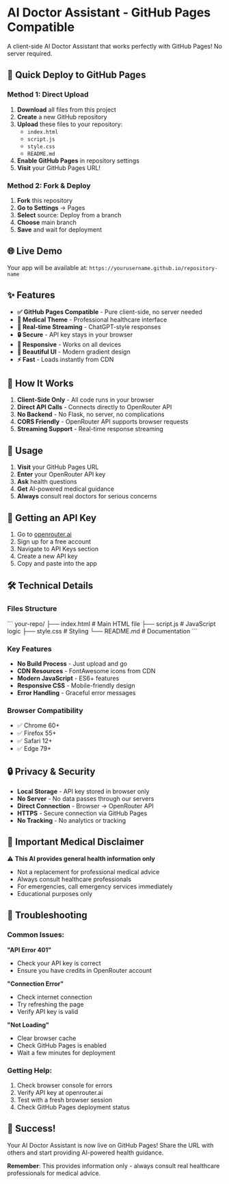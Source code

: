 # AI Doctor Assistant - GitHub Pages Compatible

A client-side AI Doctor Assistant that works perfectly with GitHub Pages! No server required.

## 🚀 Quick Deploy to GitHub Pages

### Method 1: Direct Upload
1. **Download** all files from this project
2. **Create** a new GitHub repository
3. **Upload** these files to your repository:
   - `index.html`
   - `script.js`
   - `style.css`
   - `README.md`
4. **Enable GitHub Pages** in repository settings
5. **Visit** your GitHub Pages URL!

### Method 2: Fork & Deploy
1. **Fork** this repository
2. **Go to Settings** → Pages
3. **Select** source: Deploy from a branch
4. **Choose** main branch
5. **Save** and wait for deployment

## 🌐 Live Demo
Your app will be available at: `https://yourusername.github.io/repository-name`

## ✨ Features

- **✅ GitHub Pages Compatible** - Pure client-side, no server needed
- **🏥 Medical Theme** - Professional healthcare interface
- **💬 Real-time Streaming** - ChatGPT-style responses
- **🔒 Secure** - API key stays in your browser
- **📱 Responsive** - Works on all devices
- **🎨 Beautiful UI** - Modern gradient design
- **⚡ Fast** - Loads instantly from CDN

## 🔧 How It Works

1. **Client-Side Only** - All code runs in your browser
2. **Direct API Calls** - Connects directly to OpenRouter API
3. **No Backend** - No Flask, no server, no complications
4. **CORS Friendly** - OpenRouter API supports browser requests
5. **Streaming Support** - Real-time response streaming

## 🏥 Usage

1. **Visit** your GitHub Pages URL
2. **Enter** your OpenRouter API key
3. **Ask** health questions
4. **Get** AI-powered medical guidance
5. **Always** consult real doctors for serious concerns

## 🔑 Getting an API Key

1. Go to [openrouter.ai](https://openrouter.ai)
2. Sign up for a free account
3. Navigate to API Keys section
4. Create a new API key
5. Copy and paste into the app

## 🛠 Technical Details

### Files Structure
\`\`\`
your-repo/
├── index.html          # Main HTML file
├── script.js           # JavaScript logic
├── style.css           # Styling
└── README.md          # Documentation
\`\`\`

### Key Features
- **No Build Process** - Just upload and go
- **CDN Resources** - FontAwesome icons from CDN
- **Modern JavaScript** - ES6+ features
- **Responsive CSS** - Mobile-friendly design
- **Error Handling** - Graceful error messages

### Browser Compatibility
- ✅ Chrome 60+
- ✅ Firefox 55+
- ✅ Safari 12+
- ✅ Edge 79+

## 🔒 Privacy & Security

- **Local Storage** - API key stored in browser only
- **No Server** - No data passes through our servers
- **Direct Connection** - Browser → OpenRouter API
- **HTTPS** - Secure connection via GitHub Pages
- **No Tracking** - No analytics or tracking

## 🚨 Important Medical Disclaimer

⚠️ **This AI provides general health information only**
- Not a replacement for professional medical advice
- Always consult healthcare professionals
- For emergencies, call emergency services immediately
- Educational purposes only

## 🐛 Troubleshooting

### Common Issues:

**"API Error 401"**
- Check your API key is correct
- Ensure you have credits in OpenRouter account

**"Connection Error"**
- Check internet connection
- Try refreshing the page
- Verify API key is valid

**"Not Loading"**
- Clear browser cache
- Check GitHub Pages is enabled
- Wait a few minutes for deployment

### Getting Help:
1. Check browser console for errors
2. Verify API key at openrouter.ai
3. Test with a fresh browser session
4. Check GitHub Pages deployment status

## 🎉 Success!

Your AI Doctor Assistant is now live on GitHub Pages! Share the URL with others and start providing AI-powered health guidance.

**Remember**: This provides information only - always consult real healthcare professionals for medical advice.
